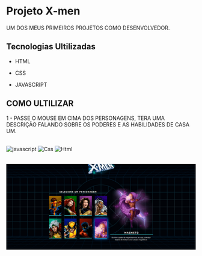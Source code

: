 # Projeto X-men
UM DOS MEUS PRIMEIROS PROJETOS COMO DESENVOLVEDOR.

## Tecnologias Ultilizadas
- HTML

- CSS

- JAVASCRIPT

## COMO ULTILIZAR

1 - PASSE O MOUSE EM CIMA DOS PERSONAGENS, TERA UMA DESCRIÇÃO FALANDO SOBRE OS PODERES E AS HABILIDADES DE CASA UM.

<div style="display: inline_block"><br/>
<img alingn="center"alt="javascript"src="https://img.shields.io/badge/JavaScript-F7DF1E?style=for-the-badge&logo=javascript&logoColor=black">
<img alingn="center"alt="Css"src="https://img.shields.io/badge/CSS-239120?&style=for-the-badge&logo=css3&logoColor=white" />
<img alingn="center"alt="Html"src="https://img.shields.io/badge/HTML-239120?style=for-the-badge&logo=html5&logoColor=white">
</div><br/>

[<img src="./Animação x-men.gif" alt="Projeto X-MEN">](https://uandersonlim.github.io/X-MEN/)